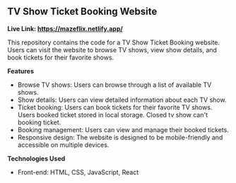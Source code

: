 ## **TV Show Ticket Booking Website**

**Live Link: https://mazeflix.netlify.app/**

This repository contains the code for a TV Show Ticket Booking website. Users can visit the website to browse TV shows, view show details, and book tickets for their favorite shows.

**Features**
- Browse TV shows: Users can browse through a list of available TV shows.
- Show details: Users can view detailed information about each TV show.
- Ticket booking: Users can book tickets for their favorite TV shows. Users booked ticket stored in local storage. Closed tv show can't booking ticket.
- Booking management: Users can view and manage their booked tickets.
- Responsive design: The website is designed to be mobile-friendly and accessible on multiple devices.

**Technologies Used**
- Front-end: HTML, CSS, JavaScript, React
